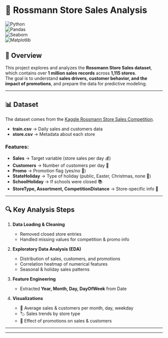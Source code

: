# 🏪 Rossmann Store Sales Analysis  

![Python](https://img.shields.io/badge/Python-3.8%2B-blue)  
![Pandas](https://img.shields.io/badge/Pandas-Analysis-yellowgreen)  
![Seaborn](https://img.shields.io/badge/Seaborn-Visualization-orange)  
![Matplotlib](https://img.shields.io/badge/Matplotlib-Charts-blueviolet)  

## 📌 Overview  
This project explores and analyzes the **Rossmann Store Sales dataset**, which contains over **1 million sales records** across **1,115 stores**.  
The goal is to understand **sales drivers, customer behavior, and the impact of promotions**, and prepare the data for predictive modeling.  

---

## 📊 Dataset  
The dataset comes from the [Kaggle Rossmann Store Sales Competition](https://www.kaggle.com/c/rossmann-store-sales/data).  

- **train.csv** → Daily sales and customers data  
- **store.csv** → Metadata about each store  

### Features:
- **Sales** → Target variable (store sales per day 💰)  
- **Customers** → Number of customers per day 👥  
- **Promo** → Promotion flag (yes/no 📢)  
- **StateHoliday** → Type of holiday (public, Easter, Christmas, none 🎉)  
- **SchoolHoliday** → If schools were closed 📚  
- **StoreType, Assortment, CompetitionDistance** → Store-specific info 🏬  

---

## 🔍 Key Analysis Steps
1. **Data Loading & Cleaning**  
   - Removed closed store entries  
   - Handled missing values for competition & promo info  

2. **Exploratory Data Analysis (EDA)**  
   - Distribution of sales, customers, and promotions  
   - Correlation heatmap of numerical features  
   - Seasonal & holiday sales patterns  

3. **Feature Engineering**  
   - Extracted **Year, Month, Day, DayOfWeek** from Date  

4. **Visualizations**  
   - 📅 Average sales & customers per month, day, weekday  
   - 🏷️ Sales trends by store type  
   - 📢 Effect of promotions on sales & customers  

---



---
